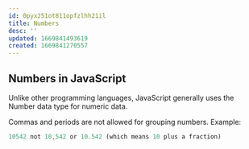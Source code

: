```yaml
---
id: 0pyx251ot811opfzlhh21il
title: Numbers
desc: ''
updated: 1669841493619
created: 1669841270557
---
```


## Numbers in JavaScript

Unlike other programming languages, JavaScript generally uses the Number data type for numeric data. 

Commas and periods are not allowed for grouping numbers. Example:
```javascript
10542 not 10,542 or 10.542 (which means 10 plus a fraction)
```

